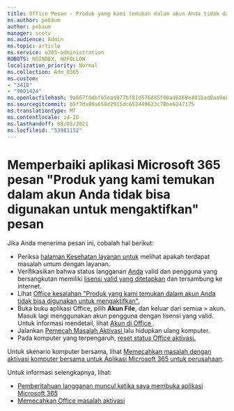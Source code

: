 ```yaml
---
title: Office Pesan - Produk yang kami temukan dalam akun Anda tidak dapat digunakan untuk mengaktifkan
ms.author: pebaum
author: pebaum
manager: scotv
ms.audience: Admin
ms.topic: article
ms.service: o365-administration
ROBOTS: NOINDEX, NOFOLLOW
localization_priority: Normal
ms.collection: Adm_O365
ms.custom:
- "3418"
- "9001424"
ms.openlocfilehash: 9a667f0dbfb5ead977bf81d576d85f00ad6869e401bad0aa9e833e7fb75b78e3
ms.sourcegitcommit: b5f7da89a650d2915dc652449623c78be6247175
ms.translationtype: MT
ms.contentlocale: id-ID
ms.lasthandoff: 08/05/2021
ms.locfileid: "53981152"
---
```

# <a name="fixing-the-microsoft-365-apps-the-products-we-found-in-your-account-cant-be-used-to-activate-message"></a>Memperbaiki aplikasi Microsoft 365 pesan "Produk yang kami temukan dalam akun Anda tidak bisa digunakan untuk mengaktifkan" pesan

Jika Anda menerima pesan ini, cobalah hal berikut:

- Periksa [halaman Kesehatan layanan untuk](https://docs.microsoft.com/office365/enterprise/view-service-health) melihat apakah terdapat masalah umum dengan layanan.
- Verifikasikan bahwa status langganan [Anda](https://support.office.com/article/0d23d3c0-c19c-4b2f-9845-5344fedc4380#bkmk_checksubscription) valid dan pengguna yang bersangkutan memiliki [ lisensi valid yang ditetapkan](https://support.office.com/article/997596B5-4173-4627-B915-36ABAC6786DC) dan tersambung ke internet. 
- Lihat [Office kesalahan "Produk yang kami temukan dalam akun Anda tidak bisa digunakan untuk mengaktifkan".](https://support.office.com/article/c9f9a0b3-5aae-4131-8077-21e6a59f141e)
- Buka buku aplikasi Office, pilih **Akun File**, dan keluar dari semua  >  akun. Masuk lagi menggunakan akun pengguna dengan lisensi yang valid. Untuk informasi mendetail, lihat [ Akun di Office ](https://support.office.com/article/628ea040-f265-49de-b986-be09c3ebf8a9).
- Jalankan [ Pemecah Masalah Aktivasi ](https://aka.ms/SARA-OfficeActivation-Alchemy) lalu hidupkan ulang komputer.
- Pada komputer yang terpengaruh, [reset status Office aktivasi.](https://docs.microsoft.com/office365/troubleshoot/activation/reset-office-365-proplus-activation-state)

Untuk skenario komputer bersama, lihat [Memecahkan masalah dengan aktivasi komputer bersama untuk Aplikasi Microsoft 365 untuk perusahaan](https://docs.microsoft.com/deployoffice/troubleshoot-shared-computer-activation).

Untuk informasi selengkapnya, lihat: 
- [Pemberitahuan langganan muncul ketika saya membuka aplikasi Microsoft 365](https://support.office.com/article/4cabe32c-f594-4c0e-9191-3d3ade10cceb)
- [Memecahkan Office masalah aktivasi](https://support.office.com/article/0d23d3c0-c19c-4b2f-9845-5344fedc4380)